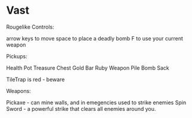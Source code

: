 # Vast
Rougelike
Controls: 

arrow keys to move
space to place a deadly bomb
F to use your current weapon

Pickups:

Health Pot
Treasure Chest
Gold Bar
Ruby
Weapon Pile
Bomb Sack

TileTrap is red - beware

Weapons: 

Pickaxe - can mine walls, and in emegencies used to strike enemies
Spin Sword - a powerful strike that clears all enemies around you. 
          
